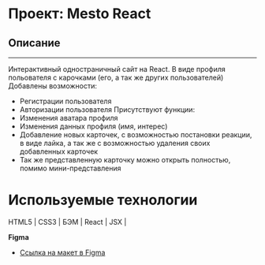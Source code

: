 # Проект: Mesto React

## Описание
--------
Интерактивный одностраничный сайт на React. В виде профиля польователя с карочками (его, а так же других пользователей)
    Добавлены возможности:
  * Регистрации пользователя
  * Авторизации пользователя
    Присутствуют функции:
  * Изменения аватара профиля
  * Изменения данных профиля (имя, интерес)
  * Добавление новых карточек, с возможностью постановки реакции, в виде лайка, а так же с возможностью удаления своих добавленных карточек
  * Так же представленную карточку можно открыть полностью, помимо мини-представления

# Используемые технологии
HTML5 | CSS3 | БЭМ | React | JSX | 

**Figma**

* [Ссылка на макет в Figma](https://www.figma.com/file/zt9oYrXpH7495BcKFyz3cU/JavaScript.-Sprint-12-(Copy)?node-id=4453-384&t=HWtLladcCluXOf7E-0)